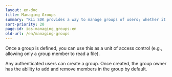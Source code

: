 ```yaml
---
layout: en-doc
title: Managing Groups
summary: "Kii SDK provides a way to manage groups of users; whether it's for sharing pictures or for group chatting, you can leverage this functionality to easily create fun, social applications."
sort-priority: 20
page-id: ios-managing_groups-en
old-url: /en/managing-groups
---
```

Once a group is defined, you can use this as a unit of access control (e.g., allowing only a group member to read a file).

Any authenticated users can create a group.  Once created, the group owner has the ability to add and remove members in the group by default.
